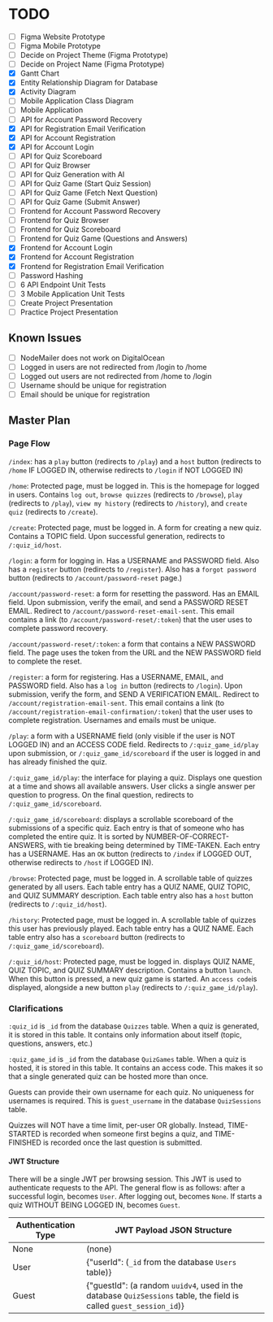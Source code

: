 # TODO

- [ ] Figma Website Prototype
- [ ] Figma Mobile Prototype
- [ ] Decide on Project Theme (Figma Prototype)
- [ ] Decide on Project Name (Figma Prototype)
- [x] Gantt Chart
- [x] Entity Relationship Diagram for Database
- [x] Activity Diagram
- [ ] Mobile Application Class Diagram
- [ ] Mobile Application
- [ ] API for Account Password Recovery
- [x] API for Registration Email Verification
- [x] API for Account Registration
- [x] API for Account Login
- [ ] API for Quiz Scoreboard
- [ ] API for Quiz Browser
- [ ] API for Quiz Generation with AI
- [ ] API for Quiz Game (Start Quiz Session)
- [ ] API for Quiz Game (Fetch Next Question)
- [ ] API for Quiz Game (Submit Answer)
- [ ] Frontend for Account Password Recovery
- [ ] Frontend for Quiz Browser
- [ ] Frontend for Quiz Scoreboard
- [ ] Frontend for Quiz Game (Questions and Answers)
- [x] Frontend for Account Login
- [x] Frontend for Account Registration
- [x] Frontend for Registration Email Verification
- [ ] Password Hashing
- [ ] 6 API Endpoint Unit Tests
- [ ] 3 Mobile Application Unit Tests
- [ ] Create Project Presentation
- [ ] Practice Project Presentation

## Known Issues

- [ ] NodeMailer does not work on DigitalOcean
- [ ] Logged in users are not redirected from /login to /home
- [ ] Logged out users are not redirected from /home to /login
- [ ] Username should be unique for registration 
- [ ] Email should be unique for registration

## Master Plan

### Page Flow

`/index`: has a `play` button (redirects to `/play`) and a `host` button (redirects to `/home` IF LOGGED IN, otherwise redirects to `/login` if NOT LOGGED IN)

`/home`: Protected page, must be logged in. This is the homepage for logged in users. Contains `log out`, `browse quizzes` (redirects to `/browse`), `play` (redirects to `/play`), `view my history` (redirects to `/history`), and `create quiz` (redirects to `/create`).

`/create`: Protected page, must be logged in. A form for creating a new quiz. Contains a TOPIC field. Upon successful generation, redirects to `/:quiz_id/host`.

`/login`: a form for logging in. Has a USERNAME and PASSWORD field. Also has a `register` button (redirects to `/register`). Also has a `forgot password` button (redirects to `/account/password-reset` page.)

`/account/password-reset`: a form for resetting the password. Has an EMAIL field. Upon submission, verify the email, and send a PASSWORD RESET EMAIL. Redirect to `/account/password-reset-email-sent`. This email contains a link (to `/account/password-reset/:token`) that the user uses to complete password recovery.

`/account/password-reset/:token`: a form that contains a NEW PASSWORD field. The page uses the token from the URL and the NEW PASSWORD field to complete the reset.

`/register`: a form for registering. Has a USERNAME, EMAIL, and PASSWORD field. Also has a `log in` button (redirects to `/login`). Upon submission, verify the form, and SEND A VERIFICATION EMAIL. Redirect to `/account/registration-email-sent`. This email contains a link (to `/account/registration-email-confirmation/:token`) that the user uses to complete registration. Usernames and emails must be unique.

`/play`: a form with a USERNAME field (only visible if the user is NOT LOGGED IN) and an ACCESS CODE field. Redirects to `/:quiz_game_id/play` upon submission, or `/:quiz_game_id/scoreboard` if the user is logged in and has already finished the quiz.

`/:quiz_game_id/play`: the interface for playing a quiz. Displays one question at a time and shows all available answers. User clicks a single answer per question to progress. On the final question, redirects to `/:quiz_game_id/scoreboard`.

`/:quiz_game_id/scoreboard`: displays a scrollable scoreboard of the submissions of a specific quiz. Each entry is that of someone who has completed the entire quiz. It is sorted by NUMBER-OF-CORRECT-ANSWERS, with tie breaking being determined by TIME-TAKEN. Each entry has a USERNAME. Has an `OK` button (redirects to `/index` if LOGGED OUT, otherwise redirects to `/host` if LOGGED IN).

`/browse`: Protected page, must be logged in. A scrollable table of quizzes generated by all users. Each table entry has a QUIZ NAME, QUIZ TOPIC, and QUIZ SUMMARY description. Each table entry also has a `host` button (redirects to `/:quiz_id/host`).

`/history`: Protected page, must be logged in. A scrollable table of quizzes this user has previously played. Each table entry has a QUIZ NAME. Each table entry also has a `scoreboard` button (redirects to `/:quiz_game_id/scoreboard`).

`/:quiz_id/host`: Protected page, must be logged in. displays QUIZ NAME, QUIZ TOPIC, and QUIZ SUMMARY description. Contains a button `launch`. When this button is pressed, a new quiz game is started. An `access code`is displayed, alongside a new button `play` (redirects to `/:quiz_game_id/play`). 

### Clarifications

`:quiz_id` is `_id` from the database `Quizzes` table. When a quiz is generated, it is stored in this table. It contains only information about itself (topic, questions, answers, etc.)

`:quiz_game_id` is `_id` from the database `QuizGames` table. When a quiz is hosted, it is stored in this table. It contains an access code. This makes it so that a single generated quiz can be hosted more than once.

Guests can provide their own username for each quiz. No uniqueness for usernames is required. This is `guest_username` in the database `QuizSessions` table.

Quizzes will NOT have a time limit, per-user OR globally. Instead, TIME-STARTED is recorded when someone first begins a quiz, and TIME-FINISHED is recorded once the last question is submitted.

#### JWT Structure

There will be a single JWT per browsing session. This JWT is used to authenticate requests to the API. The general flow is as follows: after a successful login, becomes `User`. After logging out, becomes `None`. If starts a quiz WITHOUT BEING LOGGED IN, becomes `Guest`.

| Authentication Type     | JWT Payload JSON Structure |
| ------------- | ------- |
| None  | (none)    |
| User | {"userId": (`_id` from the database `Users` table)}    |
| Guest    | {"guestId": (a random `uuidv4`, used in the database `QuizSessions` table, the field is called `guest_session_id`)}    |

